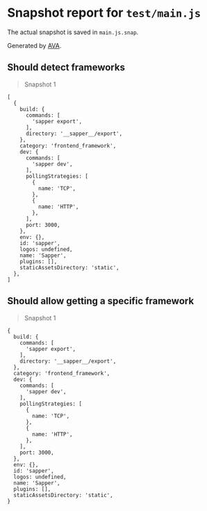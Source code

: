 # Snapshot report for `test/main.js`

The actual snapshot is saved in `main.js.snap`.

Generated by [AVA](https://avajs.dev).

## Should detect frameworks

> Snapshot 1

    [
      {
        build: {
          commands: [
            'sapper export',
          ],
          directory: '__sapper__/export',
        },
        category: 'frontend_framework',
        dev: {
          commands: [
            'sapper dev',
          ],
          pollingStrategies: [
            {
              name: 'TCP',
            },
            {
              name: 'HTTP',
            },
          ],
          port: 3000,
        },
        env: {},
        id: 'sapper',
        logos: undefined,
        name: 'Sapper',
        plugins: [],
        staticAssetsDirectory: 'static',
      },
    ]

## Should allow getting a specific framework

> Snapshot 1

    {
      build: {
        commands: [
          'sapper export',
        ],
        directory: '__sapper__/export',
      },
      category: 'frontend_framework',
      dev: {
        commands: [
          'sapper dev',
        ],
        pollingStrategies: [
          {
            name: 'TCP',
          },
          {
            name: 'HTTP',
          },
        ],
        port: 3000,
      },
      env: {},
      id: 'sapper',
      logos: undefined,
      name: 'Sapper',
      plugins: [],
      staticAssetsDirectory: 'static',
    }
